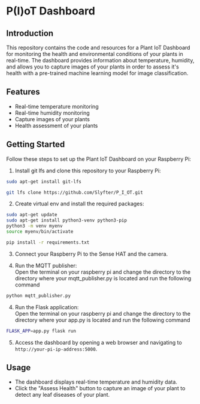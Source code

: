 # P(I)oT Dashboard

## Introduction

This repository contains the code and resources for a Plant IoT Dashboard for monitoring the health and environmental conditions of your plants in real-time. The dashboard provides information about temperature, humidity, and allows you to capture images of your plants in order to assess it's health with a pre-trained machine learning model for image classification.

## Features

- Real-time temperature monitoring
- Real-time humidity monitoring
- Capture images of your plants
- Health assessment of your plants

## Getting Started

Follow these steps to set up the Plant IoT Dashboard on your Raspberry Pi:

1. Install git lfs and clone this repository to your Raspberry Pi:
```bash
sudo apt-get install git-lfs
```

```bash
git lfs clone https://github.com/Slyfter/P_I_OT.git
```

2. Create virtual env and install the required packages:
```bash
sudo apt-get update
sudo apt-get install python3-venv python3-pip
python3 -m venv myenv
source myenv/bin/activate
```

```bash
pip install -r requirements.txt
```

3. Connect your Raspberry Pi to the Sense HAT and the camera.

4. Run the MQTT publisher:<br />
Open the terminal on your raspberry pi and change the directory to the directory where your mqtt_publisher.py is located and run the following command
```bash
python mqtt_publisher.py
```

4. Run the Flask application:<br />
Open the terminal on your raspberry pi and change the directory to the directory where your app.py is located and run the following command
```bash
FLASK_APP=app.py flask run
```

5. Access the dashboard by opening a web browser and navigating to `http://your-pi-ip-address:5000`.

## Usage

- The dashboard displays real-time temperature and humidity data.
- Click the "Assess Health" button to capture an image of your plant to detect any leaf diseases of your plant. 







